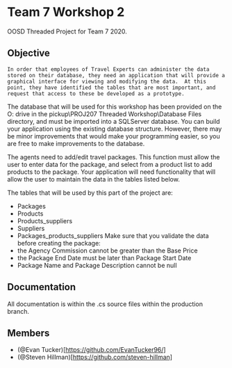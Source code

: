# Team 7 Workshop 2
OOSD Threaded Project for Team 7 2020.

## Objective
    In order that employees of Travel Experts can administer the data stored on their database, they need an application that will provide a graphical interface for viewing and modifying the data.  At this point, they have identified the tables that are most important, and request that access to these be developed as a prototype.

The database that will be used for this workshop has been provided on the O: drive in the pickup\PROJ207 Threaded Workshop\Database Files directory, and must be imported into a SQLServer database.  You can build your application using the existing database structure. However, there may be minor improvements that would make your programming easier, so you are free to make improvements to the database.

The agents need to add/edit travel packages.  This function must allow the user to enter data for the package, and select from a product list to add products to the package. Your application will need functionality that will allow the user to maintain the data in the tables listed below.

The tables that will be used by this part of the project are:
- Packages
- Products
- Products_suppliers
- Suppliers
- Packages_products_suppliers
Make sure that you validate the data before creating the package:
- the Agency Commission cannot be greater than the Base Price
- the Package End Date must be later than Package Start Date
- Package Name and Package Description cannot be null

## Documentation
All documentation is within the .cs source files within the production branch.

## Members
- (@Evan Tucker)[https://github.com/EvanTucker96/]
- (@Steven Hillman)[https://github.com/steven-hillman]